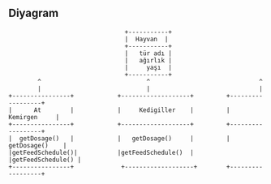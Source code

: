 ## Diyagram
                                    +-----------+
                                    |  Hayvan  |
                                    +-----------+
                                    |   tür adı |
                                    |   ağırlık |
                                    |     yaşı  |
                                    +-----------+
            ^                             ^                              ^
            |                             |                              |
    +----------------+            +-------------------+         +------------------+
    |      At        |            |     Kedigiller    |         |     Kemirgen     |
    +----------------+            +-------------------+         +------------------+
    |  getDosage()   |            |   getDosage()     |         |   getDosage()    |
    |getFeedSchedule()|           |getFeedSchedule()  |         |getFeedSchedule() |
    +----------------+             +-------------------+        +------------------+







